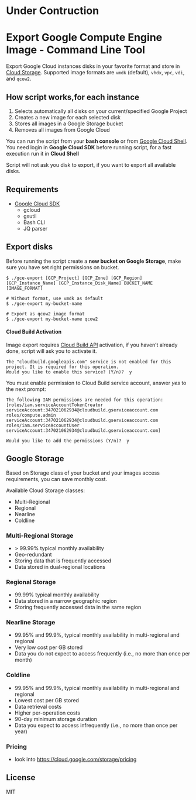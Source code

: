# Under Contruction
# Export Google Compute Engine Image - Command Line Tool
 
Export Google Cloud instances disks in your favorite format and store in [Cloud Storage](https://cloud.google.com/storage/).
Supported image formats are `vmdk` (default), `vhdx`, `vpc`, `vdi`, and `qcow2`.

## How script works,for each instance 

1. Selects automatically all disks on your current/specified Google Project   
2. Creates a new image for each selected disk
3. Stores all images in a Google Storage bucket
4. Removes all images from Google Cloud 

You can run the script from your **bash console** or from [Google Cloud Shell](https://cloud.google.com/shell/docs/quickstart).
You need login in **Google Cloud SDK** before running script, for a fast execution run it in **Cloud Shell**

Script will not ask you disk to export, if you want to export all available disks.

## Requirements

- [Google Cloud SDK](https://cloud.google.com/sdk/)
  - gcloud
  - gsutil
  - Bash CLI
  - JQ parser

## Export disks

Before running the script create a **new bucket on Google Storage**, make sure you have set right permissions on bucket.

```
$ ./gce-export [GCP_Project] [GCP_Zone] [GCP_Region] [GCP_Instance_Name] [GCP_Instance_Disk_Name] BUCKET_NAME [IMAGE_FORMAT]

# Without format, use vmdk as default
$ ./gce-export my-bucket-name

# Export as qcow2 image format
$ ./gce-export my-bucket-name qcow2
``` 

#### Cloud Build Activation

Image export requires [Cloud Build API](https://console.cloud.google.com/cloud-build/builds) activation, if you haven’t already done, script will ask you to activate it.

```
The "cloudbuild.googleapis.com" service is not enabled for this
project. It is required for this operation.
Would you like to enable this service? (Y/n)?  y
```

You must enable permission to Cloud Build service account, answer _yes_ to the next prompt:

```
The following IAM permissions are needed for this operation:
[roles/iam.serviceAccountTokenCreator
serviceAccount:347021062934@cloudbuild.gserviceaccount.com
roles/compute.admin
serviceAccount:347021062934@cloudbuild.gserviceaccount.com
roles/iam.serviceAccountUser
serviceAccount:347021062934@cloudbuild.gserviceaccount.com]

Would you like to add the permissions (Y/n)?  y
```

## Google Storage

Based on Storage class of your bucket and your images access requirements, you can save monthly cost. 

Available Cloud Storage classes:

- Multi-Regional
- Regional
- Nearline
- Coldline

### Multi-Regional Storage
- \> 99.99% typical monthly availability
- Geo-redundant
- Storing data that is frequently accessed
- Data stored in dual-regional locations


### Regional Storage
- 99.99% typical monthly availability
- Data stored in a narrow geographic region
- Storing frequently accessed data in the same region

### Nearline Storage
- 99.95% and 99.9%, typical monthly availability in multi-regional and regional
- Very low cost per GB stored
- Data you do not expect to access frequently (i.e., no more than once per month)

### Coldline
- 99.95% and 99.9%, typical monthly availability in multi-regional and regional
- Lowest cost per GB stored
- Data retrieval costs
- Higher per-operation costs
- 90-day minimum storage duration
- Data you expect to access infrequently (i.e., no more than once per year)

### Pricing 
- look into https://cloud.google.com/storage/pricing

## License
MIT
